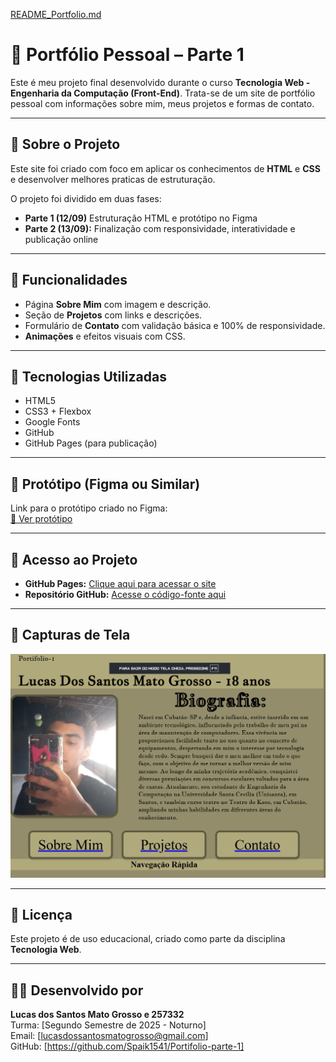 [README_Portfolio.md](https://github.com/user-attachments/files/22373220/README_Portfolio.md)
# 📁 Portfólio Pessoal – Parte 1

Este é meu projeto final desenvolvido durante o curso **Tecnologia Web - Engenharia da Computação (Front-End)**. Trata-se de um site de portfólio pessoal com informações sobre mim, meus projetos e formas de contato.

---

## 📌 Sobre o Projeto

Este site foi criado com foco em aplicar os conhecimentos de **HTML** e **CSS** e desenvolver melhores praticas de estruturação.

O projeto foi dividido em duas fases:
- **Parte 1 (12/09)** Estruturação HTML e protótipo no Figma  
- **Parte 2 (13/09):** Finalização com responsividade, interatividade e publicação online

---

## 🧪 Funcionalidades

- Página **Sobre Mim** com imagem e descrição.
- Seção de **Projetos** com links e descrições.
- Formulário de **Contato** com validação básica e 100% de responsividade.
- **Animações** e efeitos visuais com CSS.

---

## 🧰 Tecnologias Utilizadas

- HTML5
- CSS3 + Flexbox
- Google Fonts
- GitHub
- GitHub Pages (para publicação)

---

## 🎨 Protótipo (Figma ou Similar)

Link para o protótipo criado no Figma:  
[🔗 Ver protótipo](https://www.figma.com/design/qlVqaqI7XNchmthkLCzI3p/Portif%C3%B3lio---Parte-1?node-id=0-1&t=TLhQwB0orNnO9bpq-1)

---

## 🔗 Acesso ao Projeto

- **GitHub Pages:** [Clique aqui para acessar o site](https://spaik1541.github.io/Portifolio-parte-1)
- **Repositório GitHub:** [Acesse o código-fonte aqui](https://github.com/Spaik1541/Portifolio-parte-1)

---

## 📸 Capturas de Tela

![Caputura de tela do Projeto](image.png)

---

## 📄 Licença

Este projeto é de uso educacional, criado como parte da disciplina **Tecnologia Web**.

---

## 🙋‍♀️ Desenvolvido por

**Lucas dos Santos Mato Grosso e 257332**  
Turma: [Segundo Semestre de 2025 - Noturno]  
Email: [lucasdossantosmatogrosso@gmail.com]  
GitHub: [https://github.com/Spaik1541/Portifolio-parte-1]
